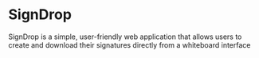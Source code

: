 # SignDrop
SignDrop is a simple, user-friendly web application that allows users to create and download their signatures directly from a whiteboard interface
